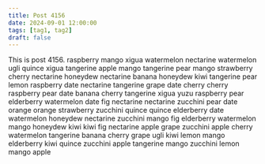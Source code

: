 ```yaml
---
title: Post 4156
date: 2024-09-01 12:00:00
tags: [tag1, tag2]
draft: false
---
```

This is post 4156.
raspberry
mango
xigua
watermelon
nectarine
watermelon
ugli
quince
xigua
tangerine
apple
mango
tangerine
pear
mango
strawberry
cherry
nectarine
honeydew
nectarine
banana
honeydew
kiwi
tangerine
pear
lemon
raspberry
date
nectarine
tangerine
grape
date
cherry
cherry
raspberry
pear
date
banana
cherry
tangerine
xigua
yuzu
raspberry
pear
elderberry
watermelon
date
fig
nectarine
nectarine
zucchini
pear
date
orange
orange
strawberry
zucchini
quince
quince
elderberry
date
watermelon
honeydew
nectarine
zucchini
mango
fig
elderberry
watermelon
mango
honeydew
kiwi
kiwi
fig
nectarine
apple
grape
zucchini
apple
cherry
watermelon
tangerine
banana
cherry
grape
ugli
kiwi
lemon
mango
elderberry
kiwi
quince
zucchini
apple
tangerine
mango
zucchini
lemon
mango
apple
